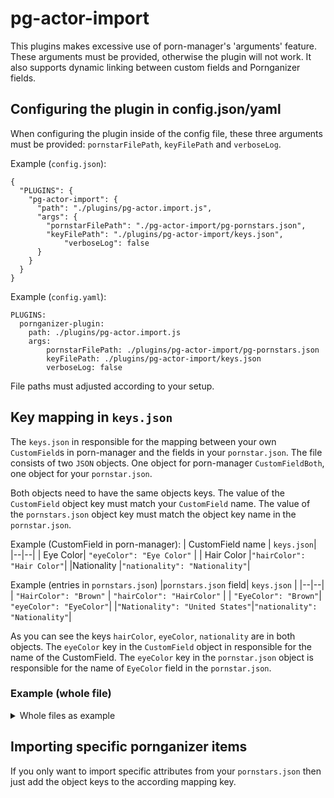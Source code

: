 # pg-actor-import
This plugins makes excessive use of porn-manager's 'arguments' feature. These arguments must be provided, otherwise the plugin will not work. It also supports dynamic linking between custom fields and Pornganizer fields.


## Configuring the plugin in config.json/yaml

When configuring the plugin inside of the config file, these three arguments must be provided: `pornstarFilePath`, `keyFilePath` and  `verboseLog`.

Example (`config.json`):
```
{
  "PLUGINS": {
    "pg-actor-import": {
      "path": "./plugins/pg-actor.import.js",
      "args": {
	    "pornstarFilePath": "./pg-actor-import/pg-pornstars.json",
	    "keyFilePath": "./plugins/pg-actor-import/keys.json",
            "verboseLog": false
      }
    }
  }
}
```

Example (`config.yaml`):
```
PLUGINS:
  pornganizer-plugin:
    path: ./plugins/pg-actor.import.js
    args: 
        pornstarFilePath: ./plugins/pg-actor-import/pg-pornstars.json
        keyFilePath: ./plugins/pg-actor-import/keys.json
        verboseLog: false
```
File paths must adjusted according to your setup.

## Key mapping in `keys.json`

The `keys.json` in responsible for the mapping between your own `CustomField`s in porn-manager and the fields in your `pornstar.json`. The file consists of two `JSON` objects.  One object for porn-manager `CustomFieldBoth`, one object for your `pornstar.json`. 

Both objects need to have the same objects keys. The value of the `CustomField` object key must match your `CustomField` name. The value of the `pornstars.json` object key must match the object key name in the `pornstar.json`.

Example (CustomField in porn-manager):
| CustomField name |  `keys.json`|
|--|--|
| Eye Color| `"eyeColor": "Eye Color"` |
| Hair Color |`"hairColor": "Hair Color"`|
|Nationality |`"nationality": "Nationality"`|


Example (entries in `pornstars.json`)
|`pornstars.json` field| `keys.json` |
|--|--|
| `"HairColor": "Brown"` | `"hairColor": "HairColor"` |
| `"EyeColor": "Brown"`| `"eyeColor": "EyeColor"`|
|`"Nationality": "United States"`|`"nationality": "Nationality"`|

As you can see the keys `hairColor`, `eyeColor`, `nationality` are in both objects. The `eyeColor` key in the `CustomField` object in responsible for the name of the CustomField. The `eyeColor` key in the `pornstar.json` object is responsible for the name of `EyeColor` field in the `pornstar.json`.

### Example (whole file)

<details>
<summary>Whole files as example</summary>

```
{

	"customFieldKeys": {

		"breastSize": "Breast Size",

		"buttSize": "Butt Size",

		"ethnicity": "Ethnicity",

		"eyeColor": "Eye Color",

		"hairColor": "Hair Color",

		"heightMetric": "Height",

		"weightMetric": "Weight",

		"waistSize": "Waist Size",

		"nationality": "Nationality",

		"birthPlace": "Birthplace"

	},

	"pornganizerKeys": {

		"name": "Name",

		"birthDate": "BirthDate",

		"description": "Description",

		"breastSize": "BreastSize",

		"buttSize": "ButtSize",

		"ethnicity": "Ethnicity",

		"eyeColor": "EyeColor",

		"hairColor": "HairColor",

		"heightMetric": "HeightMetric",

		"weightMetric": "WeightMetric",

		"waistSize": "WaistSize",

		"nationality": "Nationality",

		"birthPlace": "BirthPlace"

	}

}
```
</details>

## Importing specific pornganizer items
If you only want to import specific attributes from your `pornstars.json` then just add the object keys to the according mapping key.